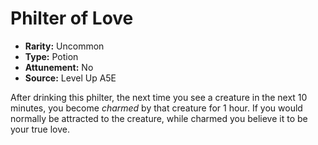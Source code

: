 
# Philter of Love

* **Rarity:** Uncommon
* **Type:** Potion
* **Attunement:** No
* **Source:** Level Up A5E


After drinking this philter, the next time you see a creature in the next 10 minutes, you become _charmed_  by that creature for 1 hour. If you would normally be attracted to the creature, while charmed you believe it to be your true love.
